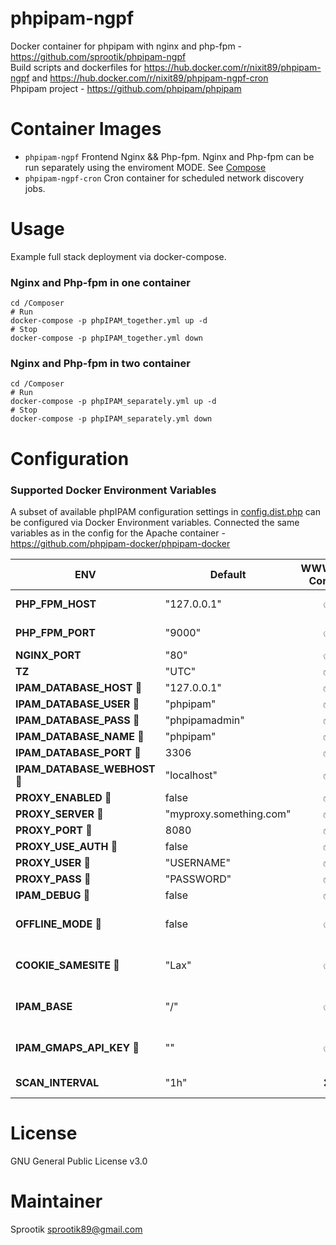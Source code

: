 # phpipam-ngpf
Docker container for phpipam with nginx and php-fpm - https://github.com/sprootik/phpipam-ngpf  
Build scripts and dockerfiles for https://hub.docker.com/r/nixit89/phpipam-ngpf and https://hub.docker.com/r/nixit89/phpipam-ngpf-cron  
Phpipam project - https://github.com/phpipam/phpipam


# Container Images
- `phpipam-ngpf` Frontend Nginx && Php-fpm. Nginx and Php-fpm can be run separately using the enviroment MODE. See [Compose](Compose/phpIPAM_separately.yml)
- `phpipam-ngpf-cron` Cron container for scheduled network discovery jobs.

# Usage
Example full stack deployment via docker-compose.

### Nginx and Php-fpm in one container

    cd /Composer
    # Run
    docker-compose -p phpIPAM_together.yml up -d
    # Stop
    docker-compose -p phpIPAM_together.yml down

### Nginx and Php-fpm in two container

    cd /Composer
    # Run
    docker-compose -p phpIPAM_separately.yml up -d
    # Stop
    docker-compose -p phpIPAM_separately.yml down

# Configuration

### Supported Docker Environment Variables

A subset of available phpIPAM configuration settings in [config.dist.php](https://github.com/phpipam/phpipam/blob/master/config.dist.php) can be configured via Docker Environment variables. Connected the same variables as in the config for the Apache container - https://github.com/phpipam-docker/phpipam-docker

| ENV                          | Default                 | WWW/CRON Container | Description                                                                                     |
|------------------------------|-------------------------|:------------------:|-------------------------------------------------------------------------------------------------|
| **PHP_FPM_HOST**             | "127.0.0.1"             |        ✅ ❌       | Name/address php-fpm server for nginx config                                                    |
| **PHP_FPM_PORT**             | "9000"                  |        ✅ ❌       | Port of php-fpm server for nginx config                                                         |
| **NGINX_PORT**               | "80"                    |        ✅ ❌       | Nginx port for nginx config                                                                     |
| **TZ**                       | "UTC"                   |        ✅ ✅       | Time Zone (e.g "Asia/Vladivostok")                                                              |
| **IPAM_DATABASE_HOST** 📂    | "127.0.0.1"             |        ✅ ✅       | MySQL database host                                                                             |
| **IPAM_DATABASE_USER** 📂    | "phpipam"               |        ✅ ✅       | MySQL database user                                                                             |
| **IPAM_DATABASE_PASS** 📂    | "phpipamadmin"          |        ✅ ✅       | MySQL database password                                                                         |
| **IPAM_DATABASE_NAME** 📂    | "phpipam"               |        ✅ ✅       | MySQL database name                                                                             |
| **IPAM_DATABASE_PORT** 📂    | 3306                    |        ✅ ✅       | MySQL database port                                                                             |
| **IPAM_DATABASE_WEBHOST** 📂 | "localhost"             |        ✅ ✅       | MySQL allowed hosts                                                                             |
| **PROXY_ENABLED** 📂         | false                   |        ✅ ✅       | Use proxy                                                                                       |
| **PROXY_SERVER** 📂          | "myproxy.something.com" |        ✅ ✅       | Proxy server                                                                                    |
| **PROXY_PORT** 📂            | 8080                    |        ✅ ✅       | Proxy port                                                                                      |
| **PROXY_USE_AUTH** 📂        | false                   |        ✅ ✅       | Proxy authentication                                                                            |
| **PROXY_USER** 📂            | "USERNAME"              |        ✅ ✅       | Proxy username                                                                                  |
| **PROXY_PASS** 📂            | "PASSWORD"              |        ✅ ✅       | Proxy password                                                                                  |
| **IPAM_DEBUG** 📂            | false                   |        ✅ ✅       | Enable php/application debugging                                                                |
| **OFFLINE_MODE** 📂          | false                   |        ✅ ❌       | Disable server-side Internet requests, avoid timeouts with restricted Internet access (v1.5.0+) |
| **COOKIE_SAMESITE** 📂       | "Lax"                   |        ✅ ❌       | Cookie security policy = None,Lax,Strict. "None" requires HTTPS. (v1.4.5+)                      |
| **IPAM_BASE**                | "/"                     |        ✅ ❌       | For proxy/load-balancers. Path to access phpipam in site URL, http:/url/BASE/                   |
| **IPAM_GMAPS_API_KEY** 📂    | ""                      |        ✅ ❌       | Google Maps and Geocode API Key. (Removed in v1.5.0, replaced by OpenStreetMap)                 |
| **SCAN_INTERVAL**            | "1h"                    |        ❌ ✅       | Network discovery job interval = 5m,10m,15m,30m,1h,2h,4h,6h,12h                                 |


# License  
GNU General Public License v3.0

# Maintainer
Sprootik <sprootik89@gmail.com>
